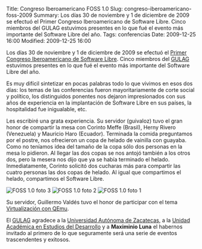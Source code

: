 Title: Congreso Iberoamericano FOSS 1.0
Slug: congreso-iberoamericano-foss-2009
Summary: Los días 30 de noviembre y 1 de diciembre de 2009 se efectuó el Primer Congreso Iberoamericano de Software Libre. Cinco miembros del GULAG estuvimos presentes en lo que fué el evento más importante del Software Libre del año.
Tags: conferencias
Date: 2009-12-25 16:00
Modified: 2009-12-25 16:00


Los días 30 de noviembre y 1 de diciembre de 2009 se efectuó el [Primer Congreso Iberoamericano de Software Libre](http://www.estudiosdeldesarrollo.net/foss/). Cinco miembros del [GULAG](http://www.gulag.org.mx/) estuvimos presentes en lo que fué el evento más importante del Software Libre del año.

Es muy difícil sintetizar en pocas palabras todo lo que vivimos en esos dos días: los temas de las conferencias fueron mayoritariamente de corte social y político, los distinguidos ponentes nos dejaron impresionados con sus años de experiencia en la implantación de Software Libre en sus países, la hospitalidad fue inigualable, etc.

Les escribiré una grata experiencia. Su servidor (guivaloz) tuvo el gran honor de compartir la mesa con Corinto Meffe (Brasil), Herny Rivero (Venezuela) y Mauricio Haro (Ecuador). Terminada la comida preguntamos por el postre, nos ofrecieron un copa de helado de vainilla con guayaba. Como no teníamos idea del tamaño de la copa sólo dos personas en la mesa lo pidieron. Al llegar las dos copas se nos antojó también a los otros dos, pero la mesera nos dijo que ya se había terminado el helado. Inmediatamente, Corinto solicitó dos cucharas más para compartir las cuatro personas las dos copas de helado. Al igual que compartimos el helado, compartimos el Software Libre.

<img class="img-fluid" src="2009-12-01-2_migracao_dos_ambientes.jpg" alt="FOSS 1.0 foto 3">

<img class="img-fluid" src="2009-12-01-1_guivaloz.jpg" alt="FOSS 1.0 foto 2">

<img class="img-fluid" src="2009-11-30-2_ponentes.jpg" alt="FOSS 1.0 foto 1">

Su servidor, Guillermo Valdés tuvo el honor de participar con el tema [Virtualización con QEmu]({filename}/presentaciones/virtualizacion-con-qemu.md).

El [GULAG](http://www.gulag.org.mx/) agradece a la [Universidad Autónoma de Zacatecas](http://www.uaz.edu.mx/), a la [Unidad Académica en Estudios del Desarrollo](http://www.estudiosdeldesarrollo.net/) y a **Maximinio Luna** el habernos invitado al primero de lo que seguramente será una serie de eventos trascendentes y exitosos.
